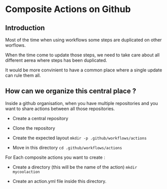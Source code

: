 # Composite Actions on Github

## Introduction

Most of the time when using workflows some steps are duplicated on other
worflows.

When the time come to update those steps, we need to take care about all
different aerea where steps has been duplicated.

It would be more convinient to have a common place where a single update can
rule them all.

## How can we organize this central place ?

Inside a github organisation, when you have multiple repositories and you want
to share actions between all those repositories.

- Create a central repository
- Clone the repository
- Create the expected layout
`mkdir -p .github/workflows/actions`

- Move in this directory
`cd .github/workflows/actions`

For Each composite actions you want to create : 

- Create a directory (this will be the name of the action)
`mkdir mycoolaction`

- Create an action.yml file inside this directory.
